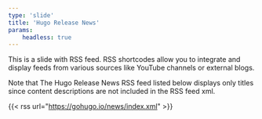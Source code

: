```yaml
---
type: 'slide'
title: 'Hugo Release News'
params:
    headless: true
---
```


This is a slide with RSS feed.
RSS shortcodes allow you to integrate and display feeds from various sources like YouTube channels or external blogs.

Note that The Hugo Release News RSS feed listed below displays only titles since content descriptions are not included in the RSS feed xml.

{{< rss url="https://gohugo.io/news/index.xml" >}}
